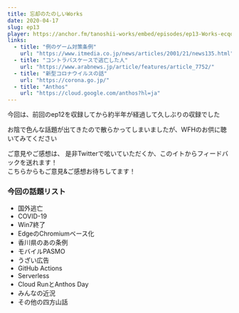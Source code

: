 ```yaml
---
title: 忘却のたのしいWorks
date: 2020-04-17
slug: ep13
player: https://anchor.fm/tanoshii-works/embed/episodes/ep13-Works-ecqo9g
links:
  - title: "例のゲーム対策条例"
    url: "https://www.itmedia.co.jp/news/articles/2001/21/news135.html"
  - title: "コントラバスケースで逃亡した人"
    url: "https://www.arabnews.jp/article/features/article_7752/"
  - title: "新型コロナウイルスの話"
    url: "https://corona.go.jp/"
  - title: "Anthos"
    url: "https://cloud.google.com/anthos?hl=ja"
---
```


今回は、前回のep12を収録してから約半年が経過して久しぶりの収録でした  

お陰で色んな話題が出てきたので散らかってしまいましたが、WFHのお供に聴いてみてください

ご意見やご感想は、 是非Twitterで呟いていただくか、このイトからフィードバックを送れます！  
こちらからもご意見&ご感想お待ちしてます！  

### 今回の話題リスト

- 国外逃亡
- COVID-19
- Win7終了
- EdgeのChromiumベース化
- 香川県のあの条例
- モバイルPASMO
- うざい広告
- GitHub Actions
- Serverless
- Cloud RunとAnthos Day
- みんなの近況
- その他の四方山話